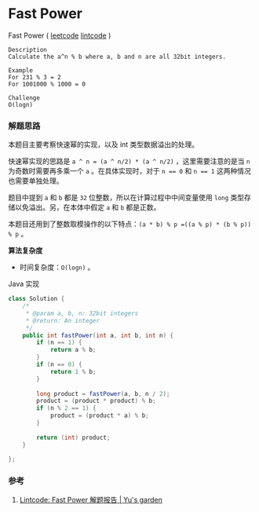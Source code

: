 #  Fast Power

 Fast Power  ( [leetcode]()  [lintcode](http://www.lintcode.com/en/problem/fast-power/) )

```
Description
Calculate the a^n % b where a, b and n are all 32bit integers.

Example
For 231 % 3 = 2
For 1001000 % 1000 = 0

Challenge 
O(logn)
```

### 解题思路

本题目主要考察快速幂的实现，以及 int 类型数据溢出的处理。

快速幂实现的思路是 `a ^ n = (a ^ n/2) * (a ^ n/2)` ，这里需要注意的是当 `n` 为奇数时需要再多乘一个 `a` 。在具体实现时，对于 `n == 0` 和 `n == 1` 这两种情况也需要单独处理。

题目中提到 `a` 和 `b` 都是 `32` 位整数，所以在计算过程中中间变量使用 `long` 类型存储以免溢出。另，在本体中假定 `a` 和 `b` 都是正数。 

本题目还用到了整数取模操作的以下特点：`(a * b) % p =((a % p) * (b % p)) % p` 。

**算法复杂度**

- 时间复杂度：`O(logn)` 。

Java 实现

```java
class Solution {
    /*
     * @param a, b, n: 32bit integers
     * @return: An integer
     */
    public int fastPower(int a, int b, int n) {
        if (n == 1) {
            return a % b;
        }
        if (n == 0) {
            return 1 % b;
        }
        
        long product = fastPower(a, b, n / 2);
        product = (product * product) % b;
        if (n % 2 == 1) {
            product = (product * a) % b;
        }
        
        return (int) product;
    }
    
};
```



### 参考

1. [Lintcode: Fast Power 解题报告 | Yu's garden](http://www.cnblogs.com/yuzhangcmu/p/4174781.html)

